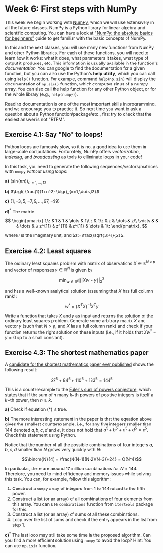 # Week 6: First steps with NumPy

This week we begin working with [NumPy](https://numpy.org), which we will use extensively in all the future classes. NumPy is a Python library for linear algebra and scientific computing. You can have a look at ["NumPy: the absolute basics for beginners"](https://numpy.org/doc/stable/user/absolute_beginners.html) guide to get familiar with the basic concepts of NumPy. 

In this and the next classes, you will use many new functions from NumPy and other Python libraries. For each of these functions, you will need to learn how it works: what it does, what parameters it takes, what type of output it produces, etc. This information is usually available in the function's *documentation*. You can google to find the documentation for a given function, but you can also use the Python's **help utility**, which you can call using ```help()``` function. For example, command ```help(np.sin)``` will display the documentation of ```np.sin()``` function, which computes sinus of a numpy array. You can also call the help function for any other Python object, or for the whole library (e.g., ```help(numpy)```). 

Reading documentation is one of the most important skills in programming, and we encourage you to practice it. So next time you want to ask a question about a Python function/package/etc., first try to check that the easiest answer is not "RTFM".

## Exercise 4.1: Say "No" to loops! 

Python loops are famously slow, so it is not a good idea to use them in large-scale computations. Fortunately, NumPy offers *vectorization*, [*indexing*](https://numpy.org/doc/stable/user/basics.indexing.html), and [*broadcasting*](https://numpy.org/doc/stable/user/basics.broadcasting.html) as tools to elliminate loops in your code! 

In this task, you need to generate the following sequences/vectors/matrices with ```numpy``` *without using loops*:

**a)** $\bigl(\sin(\pi n)\bigr)_{n=1,\dots,12}$

**b)** $\bigl( \frac{1}{1+n^2} \bigr)_{n=1,\dots,12}$

**c)** $(1,-3,5,-7,9,\dots,97,-99)$

**d)**$^*$ The matrix

$$
\begin{pmatrix}
1/z & 1 & 1 & \dots & 1\\
z & 1/z & z & \dots & z\\
\vdots & & & \dots & \\
z^{11} & z^{11} & z^{11} & \dots & 1/z
\end{pmatrix},
$$

where $i$ is the imaginary unit, and $z:=\frac{\sqrt{3}+i}{2}$.

## Exercise 4.2: Least squares

The ordinary least squares problem with matrix of observations $X\in\mathbb{R}^{N\times p}$ and vector of responses $y\in\mathbb{R}^N$ is given by

$$\min_{w\in\mathbb{R}^p} \|| Xw-y \||_2^2$$

and has a well-known analytical solution (assuming that $X$ has full column rank):

$$w^* = (X^TX)^{-1}X^T y$$

Write a function that takes $X$ and $y$ as input and returns the solution of the ordinary least squares problem. Generate some arbitrary matrix $X$  and vector $y$ (such that $N>p$, and $X$ has a full column rank) and check if your function returns the right solution on these inputs (i.e., if it holds that $Xw^*-y=0$ up to a small constant).

## Exercise 4.3: The shortest mathematics paper

A [candidate for the shortest mathematics paper ever published](https://www.ams.org/journals/bull/1966-72-06/S0002-9904-1966-11654-3/S0002-9904-1966-11654-3.pdf) shows the following result:

$$
27^5+84^5+110^5+133^5=144^5\tag{*}
$$

This is a counterexample to the [Euler's sum of powers conjecture](https://en.wikipedia.org/wiki/Euler%27s_sum_of_powers_conjecture), which states that if the sum of $n$ many $`k-`$th powers of positive integers is itself a $` k-`$th power, then $n\geq k$.

**a)** Check if equation (*) is true.

**b)** The more interesting statement in the paper is that the equation above gives the smallest counterexample, i.e., for any five integers smaller than $144$ denoted $a,b,c,d$ and $e$, it does not hold that $a^5+b^5+c^5+d^5=e^5$. Check this statement using Python.

Notice that the number of all the possible combinations of four integers $a,b,c,d$ smaller than $N$ grows very quickly with $N$:

$$\binom{N}{4} = \frac{N(N-1)(N-2)(N-3)}{24} = O(N^4)$$

In particular, there are around 17 million combinations for $N=144$. Therefore, you need to mind efficiency and memory issues while solving this task. You can, for example, follow this algorithm:

1. Construct a ```numpy``` array of integers from 1 to 144 raised to the fifth power.
2. Construct a list (or an array) of all combinations of four elements from this array. You can use ```combinations``` function from ```itertools``` package for this.
3. Construct a list (or an array) of sums of all these combinations.
4. Loop over the list of sums and check if the entry appears in the list from step 1.

**c)**$^*$ The last loop may still take some time in the proposed algorithm. Can you find a more efficient solution using ```numpy``` to avoid the loop? Hint: You can use ```np.isin``` function. 




